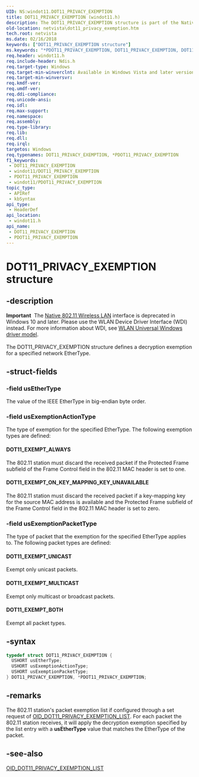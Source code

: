 ```yaml
---
UID: NS:windot11.DOT11_PRIVACY_EXEMPTION
title: DOT11_PRIVACY_EXEMPTION (windot11.h)
description: The DOT11_PRIVACY_EXEMPTION structure is part of the Native 802.11 Wireless LAN interface, which is deprecated for Windows 10 and later.
old-location: netvista\dot11_privacy_exemption.htm
tech.root: netvista
ms.date: 02/16/2018
keywords: ["DOT11_PRIVACY_EXEMPTION structure"]
ms.keywords: "*PDOT11_PRIVACY_EXEMPTION, DOT11_PRIVACY_EXEMPTION, DOT11_PRIVACY_EXEMPTION structure [Network Drivers Starting with Windows Vista], Native_802.11_data_types_8dd63374-57b1-4dc8-9dca-76dcc5ade9fd.xml, PDOT11_PRIVACY_EXEMPTION, PDOT11_PRIVACY_EXEMPTION structure pointer [Network Drivers Starting with Windows Vista], netvista.dot11_privacy_exemption, windot11/DOT11_PRIVACY_EXEMPTION, windot11/PDOT11_PRIVACY_EXEMPTION"
req.header: windot11.h
req.include-header: Ndis.h
req.target-type: Windows
req.target-min-winverclnt: Available in Windows Vista and later versions of the Windows operating   systems.
req.target-min-winversvr: 
req.kmdf-ver: 
req.umdf-ver: 
req.ddi-compliance: 
req.unicode-ansi: 
req.idl: 
req.max-support: 
req.namespace: 
req.assembly: 
req.type-library: 
req.lib: 
req.dll: 
req.irql: 
targetos: Windows
req.typenames: DOT11_PRIVACY_EXEMPTION, *PDOT11_PRIVACY_EXEMPTION
f1_keywords:
 - DOT11_PRIVACY_EXEMPTION
 - windot11/DOT11_PRIVACY_EXEMPTION
 - PDOT11_PRIVACY_EXEMPTION
 - windot11/PDOT11_PRIVACY_EXEMPTION
topic_type:
 - APIRef
 - kbSyntax
api_type:
 - HeaderDef
api_location:
 - windot11.h
api_name:
 - DOT11_PRIVACY_EXEMPTION
 - PDOT11_PRIVACY_EXEMPTION
---
```


# DOT11_PRIVACY_EXEMPTION structure


## -description

<div class="alert"><b>Important</b>  The <a href="/previous-versions/windows/hardware/wireless/ff560689(v=vs.85)">Native 802.11 Wireless LAN</a> interface is deprecated in Windows 10 and later. Please use the WLAN Device Driver Interface (WDI) instead. For more information about WDI, see <a href="/windows-hardware/drivers/network/wifi-universal-driver-model">WLAN Universal Windows driver model</a>.</div><div> </div>The DOT11_PRIVACY_EXEMPTION structure defines a decryption exemption for a specified network
  EtherType.

## -struct-fields

### -field usEtherType

The value of the IEEE EtherType in big-endian byte order.

### -field usExemptionActionType

The type of exemption for the specified EtherType. The following exemption types are defined:






#### DOT11_EXEMPT_ALWAYS

The 802.11 station must discard the received packet if the Protected Frame subfield of the Frame
       Control field in the 802.11 MAC header is set to one.



#### DOT11_EXEMPT_ON_KEY_MAPPING_KEY_UNAVAILABLE

The 802.11 station must discard the received packet if a key-mapping key for the source MAC
       address is available and the Protected Frame subfield of the Frame Control field in the 802.11 MAC
       header is set to zero.

### -field usExemptionPacketType

The type of packet that the exemption for the specified EtherType applies to. The following packet
     types are defined:






#### DOT11_EXEMPT_UNICAST

Exempt only unicast packets.



#### DOT11_EXEMPT_MULTICAST

Exempt only multicast or broadcast packets.



#### DOT11_EXEMPT_BOTH

Exempt all packet types.

## -syntax

```cpp
typedef struct DOT11_PRIVACY_EXEMPTION {
  USHORT usEtherType;
  USHORT usExemptionActionType;
  USHORT usExemptionPacketType;
} DOT11_PRIVACY_EXEMPTION, *PDOT11_PRIVACY_EXEMPTION;
```

## -remarks

The 802.11 station's packet exemption list if configured through a set request of
    <a href="/windows-hardware/drivers/network/oid-dot11-privacy-exemption-list">
    OID_DOT11_PRIVACY_EXEMPTION_LIST</a>. For each packet the 802.11 station receives, it will apply the
    decryption exemption specified by the list entry with a
    <b>usEtherType</b> value that matches the EtherType of the packet.

## -see-also

<a href="/windows-hardware/drivers/network/oid-dot11-privacy-exemption-list">
   OID_DOT11_PRIVACY_EXEMPTION_LIST</a>

